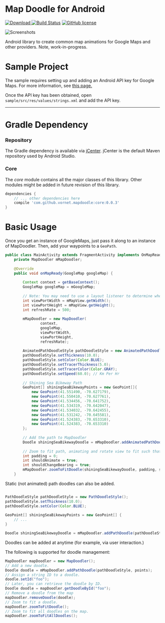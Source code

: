 # Map Doodle for Android

[ ![Download](https://api.bintray.com/packages/vornet/maven/mapdoodle/images/download.svg) ](https://bintray.com/vornet/maven/mapdoodle/_latestVersion)
[![Build Status](https://travis-ci.org/vornet/mapdoodle-android.svg)](https://travis-ci.org/vornet/mapdoodle-android)
[![GitHub license](https://img.shields.io/github/license/mashape/apistatus.svg)](https://github.com/vornet/mapdoodle/blob/master/LICENSE.txt)

![Screenshots](https://raw.githubusercontent.com/vornet/mapdoodle-android/master/art/mapdoodledemo.gif)

Android library to create common map animations for Google Maps and other providers.  Note, work-in-progress.

# Sample Project

The sample requires setting up and adding an Android API key for Google Maps.  For more information, see [this page.](https://developers.google.com/maps/documentation/android-api/signup)

Once the API key has been obtained, open `sample/src/res/values/strings.xml` and add the API key.

---

# Gradle Dependency

### Repository

The Gradle dependency is available via [jCenter](https://bintray.com/vornet/maven/mapdoole/view).
jCenter is the default Maven repository used by Android Studio.

### Core

The *core* module contains all the major classes of this library.  Other modules might be added in future revision of this library.

```gradle
dependencies {
	// ... other dependencies here
    compile 'com.github.vornet.mapdoodle:core:0.0.3'
}
```

# Basic Usage

Once you get an instance of GoogleMaps, just pass it along to an instance of MapDoodler.
Then, add your waypoints to a `GeoPath`.

```java
public class MainActivity extends FragmentActivity implements OnMapReadyCallback {
    private MapDoodler mMapDoodler;
    
    @Override
    public void onMapReady(GoogleMap googleMap) {
        
        Context context = getBaseContext();
        GoogleMap googleMap = mGoogleMap;
        
        // Note: You may need to use a layout listener to determine when views has been laid out. (see sample)    
        int viewPortWidth = mMapView.getWidth();
        int viewPortHeight = mMapView.getHeight();
        int refreshRate = 500;
        
        mMapDoodler = new MapDoodler(
                context,
                googleMap,
                viewPortWidth,
                viewPortHeight,
                refreshRate);
        
        AnimatedPathDoodleStyle pathDoodleStyle = new AnimatedPathDoodleStyle();
        pathDoodleStyle.setThickness(10.0);
        pathDoodleStyle.setColor(Color.BLUE);
        pathDoodleStyle.setTracerThickness(5.0);
        pathDoodleStyle.setTracerColor(Color.GRAY);
        pathDoodleStyle.setSpeed(60.0); // Km Per Hr
                
        // Shining Sea Bikeway Path
        GeoPoint[] shiningSeaBikewayPoints = new GeoPoint[]{
            new GeoPoint(41.551490, -70.627179),
            new GeoPoint(41.550410, -70.627761),
            new GeoPoint(41.534456, -70.641752),
            new GeoPoint(41.534319, -70.642047),
            new GeoPoint(41.534032, -70.642455),
            new GeoPoint(41.531242, -70.645581),
            new GeoPoint(41.524383, -70.653310),
            new GeoPoint(41.524383, -70.653310)
        };     
        
        // Add the path to MapDoodler
        Doodle shiningSeaBikewayDoodle = mMapDoodler.addAnimatedPathDoodle(pathDoodleStyle, shiningSeaBikewayPoints);
        
        // Zoom to fit path, animating and rotate view to fit such that the first and last points line up vertically.
        int padding = 0;
        int shouldAnimate = true;
        int shouldChangeBearing = true;
        mMapDoodler.zoomToFitDoodle(shiningSeaBikewayDoodle, padding, shouldAnimate, shouldChangeBearing);
    }

```

Static (not animated) path doodles can also be added.

```java

PathDoodleStyle pathDoodleStyle = new PathDoodleStyle();
pathDoodleStyle.setThickness(10.0);
pathDoodleStyle.setColor(Color.BLUE);
                
GeoPoint[] shiningSeaBikewayPoints = new GeoPoint[] { 
    // ... 
}

Doodle shiningSeaBikewayDoodle = mMapDoodler.addPathDoodle(pathDoodleStyle, shiningSeaBikewayPoints);

```

Doodles can be added at anytime (for example, via user interaction.)

The following is supported for doodle management:

```java
MapDoodler mapDoodler = new MapDoodler();
// Add a new doodle.
Doodle doodle = mMapDoodler.addPathDoodle(pathDoodleStyle, points);
// Assign a string ID to a doodle.
doodle.setId("foo");
// Later, you can retrieve the doodle by ID.
Doodle doodle = mapDoodler.getDoodleById("foo");
// Remove a doodle from the map
mapDoodler.removeDoodle(doodle);
// Zoom to fit a doodle.
mapDoodler.zoomToFitDoodle();
// Zoom to fit all doodles on the map.
mapDoodler.zoomToFitAllDoodles();

```